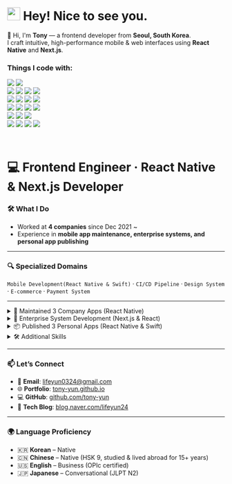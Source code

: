 <h1><img src="https://emojis.slackmojis.com/emojis/images/1531849430/4246/blob-sunglasses.gif?1531849430" width="30"/> Hey! Nice to see you.</h1>

<p>👋 Hi, I'm <b>Tony</b> — a frontend developer from <b>Seoul, South Korea</b>.<br/>
I craft intuitive, high-performance mobile & web interfaces using <b>React Native</b> and <b>Next.js</b>.</p>

<h3>Things I code with:</h3>
<p>
  <img src="https://img.shields.io/badge/TypeScript-1572B6?style=for-the-badge&logo=TypeScript&logoColor=white"/>
  <img src="https://img.shields.io/badge/Node.js-339933?style=for-the-badge&logo=nodedotjs&logoColor=white"/><br/>
  
  <img src="https://img.shields.io/badge/React_Native-0984e3?style=for-the-badge&logo=react&logoColor=61DAFB"/>
  <img src="https://img.shields.io/badge/NextJS-20232A?style=for-the-badge&logo=Vercel&logoColor=white"/>
  <img src="https://img.shields.io/badge/Express.js-000000?style=for-the-badge&logo=express&logoColor=white"/>
  <img src="https://img.shields.io/badge/Socket.IO-20232A?style=for-the-badge&logo=Socket&logoColor=white"/><br/>
  
  <img src="https://img.shields.io/badge/Recoil-1572B6?style=for-the-badge&logo=recoil&logoColor=white"/>
  <img src="https://img.shields.io/badge/Redux-593D88?style=for-the-badge&logo=redux&logoColor=white"/>
  <img src="https://img.shields.io/badge/Zustand-453F39?style=for-the-badge&logo=zustand&logoColor=white"/>
  <img src="https://img.shields.io/badge/TanStackQuery-CB3837?style=for-the-badge&logo=reactQuery&logoColor=white"/><br/>
  
  <img src="https://img.shields.io/badge/swift-CB3837?style=for-the-badge&logo=swift&logoColor=white"/>
  <img src="https://img.shields.io/badge/xcode-0984e3?style=for-the-badge&logo=xcode&logoColor=white"/>
  <img src="https://img.shields.io/badge/UIKit-E34F26?style=for-the-badge&logo=swift&logoColor=white"/>
  <img src="https://img.shields.io/badge/SwiftUI-E34F26?style=for-the-badge&logo=swift&logoColor=white"/><br/>
  
  <img src="https://img.shields.io/badge/npm-CB3837?style=for-the-badge&logo=npm&logoColor=white"/>
  <img src="https://img.shields.io/badge/yarn-0984e3?style=for-the-badge&logo=yarn&logoColor=white"/>
  <img src="https://img.shields.io/badge/bun-272A36?style=for-the-badge&logo=bun&logoColor=F9F1E1"/><br/>
  
  <img src="https://img.shields.io/badge/Python-3774A4?style=for-the-badge&logo=python&logoColor=white"/>
    <img src="https://img.shields.io/badge/Pandas-3774A4?style=for-the-badge&logo=pandas&logoColor=white"/>
  <img src="https://img.shields.io/badge/Pytorch-E6492A?style=for-the-badge&logo=pytorch&logoColor=white"/>
  <img src="https://img.shields.io/badge/GIT-E44C30?style=for-the-badge&logo=git&logoColor=white"/>
</p>

<br />

# 💻 Frontend Engineer · React Native & Next.js Developer

### 🛠 What I Do
- Worked at **4 companies** since Dec 2021 ~
- Experience in **mobile app maintenance, enterprise systems, and personal app publishing**

---

### 🔍 Specialized Domains
`Mobile Development(React Native & Swift)` · `CI/CD Pipeline` · `Design System` · `E-commerce` · `Payment System`

---

<details>
<summary>📱 Maintained 3 Company Apps (React Native)</summary>

**Tech Stack:** React Native, MMKV, TanStack Query, Recoil, Zustand, TypeScript

- **🛒 E-commerce App** – Coupon trading & online shopping platform  
- **💬 Crypto Chat App** – Real-time community for cryptocurrency  
- **📚 Education App** – Video streaming, text editor, in-app purchases

</details>

<details>
<summary>🏢 Enterprise System Development (Next.js & React)</summary>

**Tech Stack:** Next.js, Express, Socket, Sequelize, Recoil, TypeScript

- 🧩 **Internal CMS** – Role-based access control & data visualization  
- 💳 **Payment Integration** – Multiple payment methods & security improvements  
- 🎨 **Design System** – Reusable components for UI/UX consistency  
- 📢 **Promotional Integrations** – External campaign integration  
- 💬 **Channel Talk Integration** – Custom features for customer support

</details>

<details>
<summary>📦 Published 3 Personal Apps (React Native & Swift)</summary>

- 🎬 **World Movie App (React Native)**  
  Movie search, sort, favorites, and email login  

- 💡 **LED Board App (UIKit)**  
  Scrolls user text with custom color, speed, and font  

- 🧺 **Grocery List App (SwiftUI)**  
  To-do list app for groceries, with MVVM architecture and onboarding

</details>

<details>
<summary>🛠 Additional Skills</summary>

- **Data Engineering** with Python & Pandas  
- **Backend Development**: RESTful API, Express, MySQL, Oracle

</details>

---

### 📫 Let’s Connect

- 📧 **Email**: [lifeyun0324@gmail.com](mailto:lifeyun0324@gmail.com)  
- 🌐 **Portfolio**: [tony-yun.github.io](https://tony-yun.github.io/)  
- 💻 **GitHub**: [github.com/tony-yun](https://github.com/tony-yun)  
- 📝 **Tech Blog**: [blog.naver.com/lifeyun24](https://blog.naver.com/lifeyun24)

---

### 🌍 Language Proficiency

- 🇰🇷 **Korean** – Native  
- 🇨🇳 **Chinese** – Native (HSK 9, studied & lived abroad for 15+ years)  
- 🇺🇸 **English** – Business (OPIc certified)  
- 🇯🇵 **Japanese** – Conversational (JLPT N2)


